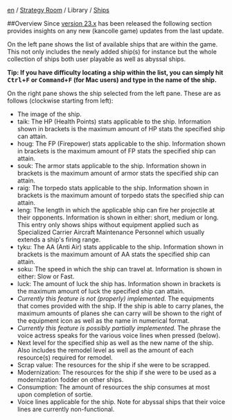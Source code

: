 [en](https://github.com/KC3Kai/kc3-docs/tree/master/en) / [Strategy Room](https://github.com/KC3Kai/kc3-docs/blob/master/en/Strategy_Room.md) / Library / [Ships](https://github.com/KC3Kai/kc3-docs/blob/master/en/Strategy_Room_-_Ships.md)

##Overview
Since [version 23.x](https://www.facebook.com/kc3kai/posts/1654047638216062) has been released the following section provides insights on any new (kancolle game) updates from the last update.

On the left pane shows the list of available ships that are within the game. This not only includes the newly added ship(s) for instance but the whole collection of ships both user playable as well as abyssal ships.

**Tip: If you have difficulty locating a ship within the list, you can simply hit <kbd>Ctrl</kbd>+<kbd>F</kbd> or <kbd>Command</kbd>+<kbd>F</kbd> (for Mac users) and type in the name of the ship.**

On the right pane shows the ship selected from the left pane. These are as follows (clockwise starting from left):
  - The image of the ship.
  - taik: The HP (Health Points) stats applicable to the ship. Information shown in brackets is the maximum amount of HP stats the specified ship can attain.
  - houg: The FP (Firepower) stats applicable to the ship. Information shown in brackets is the maximum amount of FP stats the specified ship can attain.
  - souk: The armor stats applicable to the ship. Information shown in brackets is the maximum amount of armor stats the specified ship can attain.
  - raig: The torpedo stats applicable to the ship. Information shown in brackets is the maximum amount of torpedo stats the specified ship can attain.
  - leng: The length in which the applicable ship can fire her projectile at their opponents. Information is shown in either: short, medium or long. This entry only shows ships without equipment applied such as Specialized Carrier Aircraft Maintenance Personnel which usually extends a ship's firing range.
  - tyku: The AA (Anti Air) stats applicable to the ship. Information shown in brackets is the maximum amount of AA stats the specified ship can attain.
  - soku: The speed in which the ship can travel at. Information is shown in either: Slow or Fast.
  - luck: The amount of luck the ship has. Information shown in brackets is the maximum amount of luck the specified ship can attain.
  - *Currently this feature is not (properly) implemented.* The equipments that comes provided with the ship. If the ship is able to carry planes, the maximum amounts of planes she can carry will be shown to the right of the equipment icon as well as the name in numerical format.
  - *Currently this feature is possibly partially implemented.* The phrase the voice actress speaks for the various voice lines when pressed (below).
  - Next level for the specified ship as well as the new name of the ship. Also includes the remodel level as well as the amount of each resource(s) required for remodel.
  - Scrap value: The resources for the ship if she were to be scrapped.
  - Modernization: The resources for the ship if she were to be used as a modernization fodder on other ships.
  - Consumption: The amount of resources the ship consumes at most upon completion of sortie.
  - Voice lines applicable for the ship. Note for abyssal ships that their voice lines are currently non-functional.